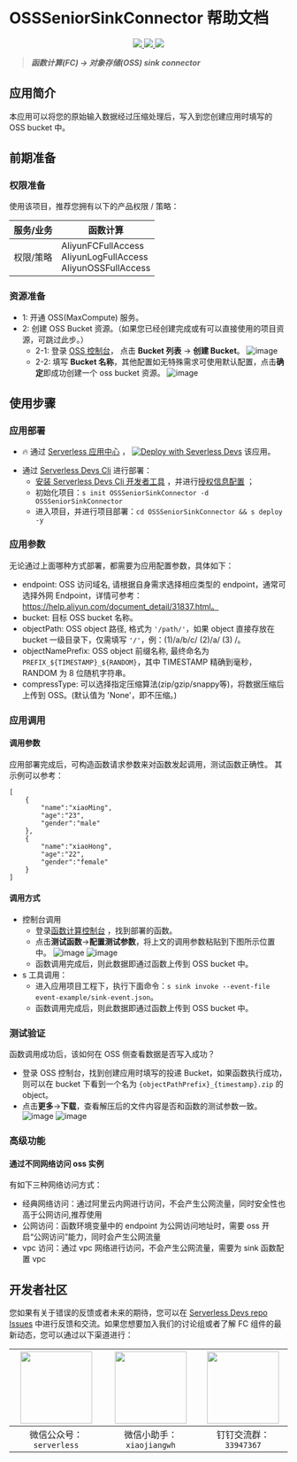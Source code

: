 # OSSSeniorSinkConnector 帮助文档


<p align="center" class="flex justify-center">
    <a href="https://www.serverless-devs.com" class="ml-1">
    <img src="http://editor.devsapp.cn/icon?package=OSSSeniorSinkConnector&type=packageType">
  </a>
  <a href="http://www.devsapp.cn/details.html?name=OSSSeniorSinkConnector" class="ml-1">
    <img src="http://editor.devsapp.cn/icon?package=OSSSeniorSinkConnector&type=packageVersion">
  </a>
  <a href="http://www.devsapp.cn/details.html?name=OSSSeniorSinkConnector" class="ml-1">
    <img src="http://editor.devsapp.cn/icon?package=OSSSeniorSinkConnector&type=packageDownload">
  </a>
</p>

<description>

> ***函数计算(FC) -> 对象存储(OSS) sink connector***

</description>


## 应用简介
本应用可以将您的原始输入数据经过压缩处理后，写入到您创建应用时填写的 OSS bucket 中。

## 前期准备

### 权限准备

使用该项目，推荐您拥有以下的产品权限 / 策略：

| 服务/业务 | 函数计算                                                             |     
| --- |------------------------------------------------------------------|   
| 权限/策略 | AliyunFCFullAccess<br>AliyunLogFullAccess<br>AliyunOSSFullAccess |     


### 资源准备
  * 1: 开通 OSS(MaxCompute) 服务。
  * 2: 创建 OSS Bucket 资源。（如果您已经创建完成或有可以直接使用的项目资源，可跳过此步。）
    * 2-1: 登录 [OSS 控制台](https://oss.console.aliyun.com/overview)， 点击 **Bucket 列表** -> **创建 Bucket**。
    ![image](http://git.cn-hangzhou.oss-cdn.aliyun-inc.com/uploads/serverless/lambda/757b1ca33d0b6c68d629481e33fe3074/image.png)
    * 2-2: 填写 **Bucket 名称**，其他配置如无特殊需求可使用默认配置，点击**确定**即成功创建一个 oss bucket 资源。
    ![image](http://git.cn-hangzhou.oss-cdn.aliyun-inc.com/uploads/serverless/lambda/7974432f8540037db48b0e5d30efae9c/image.png)

      
## 使用步骤

### 应用部署

<appcenter>

- :fire: 通过 [Serverless 应用中心](https://fcnext.console.aliyun.com/applications/create?template=OSSSeniorSinkConnector) ，
[![Deploy with Severless Devs](https://img.alicdn.com/imgextra/i1/O1CN01w5RFbX1v45s8TIXPz_!!6000000006118-55-tps-95-28.svg)](https://fcnext.console.aliyun.com/applications/create?template=OSSSeniorSinkConnector)  该应用。 

</appcenter>

- 通过 [Serverless Devs Cli](https://www.serverless-devs.com/serverless-devs/install) 进行部署：
    - [安装 Serverless Devs Cli 开发者工具](https://www.serverless-devs.com/serverless-devs/install) ，并进行[授权信息配置](https://www.serverless-devs.com/fc/config) ；
    - 初始化项目：`s init OSSSeniorSinkConnector -d OSSSeniorSinkConnector`   
    - 进入项目，并进行项目部署：`cd OSSSeniorSinkConnector && s deploy -y`

<appdetail id="flushContent">

### 应用参数

无论通过上面哪种方式部署，都需要为应用配置参数，具体如下：
  * endpoint: OSS 访问域名, 请根据自身需求选择相应类型的 endpoint，通常可选择外网 Endpoint，详情可参考：https://help.aliyun.com/document_detail/31837.html。
  * bucket: 目标 OSS bucket 名称。
  * objectPath: OSS object 路径, 格式为 `'/path/'`，如果 object 直接存放在 bucket 一级目录下，仅需填写 `'/'`，例：(1)/a/b/c/ (2)/a/ (3) /。
  * objectNamePrefix: OSS object 前缀名称, 最终命名为 `PREFIX_${TIMESTAMP}_${RANDOM}`，其中 TIMESTAMP 精确到毫秒，RANDOM 为 8 位随机字符串。
  * compressType: 可以选择指定压缩算法(zip/gzip/snappy等)，将数据压缩后上传到 OSS。(默认值为 'None'，即不压缩。)

### 应用调用

#### 调用参数
应用部署完成后，可构造函数请求参数来对函数发起调用，测试函数正确性。 其示例可以参考：
```
[
    {
        "name":"xiaoMing",
        "age":"23",
        "gender":"male"
    },
    {
        "name":"xiaoHong",
        "age":"22",
        "gender":"female"
    }
]
```

#### 调用方式
  * 控制台调用
    * 登录[函数计算控制台](https://fcnext.console.aliyun.com/cn-hangzhou/services) ，找到部署的函数。
    * 点击**测试函数**->**配置测试参数**，将上文的调用参数粘贴到下图所示位置中。
    ![image](http://git.cn-hangzhou.oss-cdn.aliyun-inc.com/uploads/serverless/serverless-solutions/033b7b6fe2a812a92eabffef39e6a10e/image.png)
    ![image](http://git.cn-hangzhou.oss-cdn.aliyun-inc.com/uploads/serverless/serverless-solutions/ac5abb24640fe7ffaf8f8277b0557a1a/image.png)
    * 函数调用完成后，则此数据即通过函数上传到 OSS bucket 中。
  * s 工具调用：
    * 进入应用项目工程下，执行下面命令：`s sink invoke --event-file event-example/sink-event.json`。
    * 函数调用完成后，则此数据即通过函数上传到 OSS bucket 中。

### 测试验证
函数调用成功后，该如何在 OSS 侧查看数据是否写入成功？
  * 登录 OSS 控制台，找到创建应用时填写的投递 Bucket，如果函数执行成功，则可以在 bucket 下看到一个名为 `{objectPathPrefix}_{timestamp}.zip` 的 object。
  * 点击**更多**->**下载**，查看解压后的文件内容是否和函数的测试参数一致。
  ![image](http://git.cn-hangzhou.oss-cdn.aliyun-inc.com/uploads/serverless/serverless-solutions/b858238f4a1a5c3361935ee607290123/image.png)
  ![image](http://git.cn-hangzhou.oss-cdn.aliyun-inc.com/uploads/serverless/serverless-solutions/f130a87bb32a1bd8b961f76aad665049/image.png)

### 高级功能

#### 通过不同网络访问 oss 实例
有如下三种网络访问方式：
- 经典网络访问：通过阿里云内网进行访问，不会产生公网流量，同时安全性也高于公网访问,推荐使用
- 公网访问：函数环境变量中的 endpoint 为公网访问地址时，需要 oss 开启“公网访问”能力，同时会产生公网流量
- vpc 访问：通过 vpc 网络进行访问，不会产生公网流量，需要为 sink 函数配置 vpc

</appdetail>

<devgroup>

## 开发者社区

您如果有关于错误的反馈或者未来的期待，您可以在 [Serverless Devs repo Issues](https://github.com/serverless-devs/serverless-devs/issues) 中进行反馈和交流。如果您想要加入我们的讨论组或者了解 FC 组件的最新动态，您可以通过以下渠道进行：

<p align="center">

| <img src="https://serverless-article-picture.oss-cn-hangzhou.aliyuncs.com/1635407298906_20211028074819117230.png" width="130px" > | <img src="https://serverless-article-picture.oss-cn-hangzhou.aliyuncs.com/1635407044136_20211028074404326599.png" width="130px" > | <img src="https://serverless-article-picture.oss-cn-hangzhou.aliyuncs.com/1635407252200_20211028074732517533.png" width="130px" > |
|--- | --- | --- |
| <center>微信公众号：`serverless`</center> | <center>微信小助手：`xiaojiangwh`</center> | <center>钉钉交流群：`33947367`</center> | 

</p>

</devgroup>